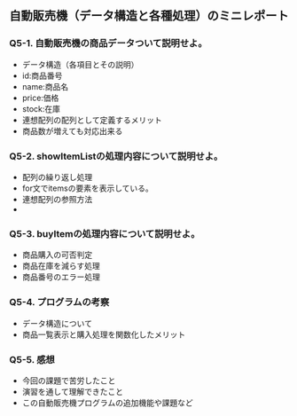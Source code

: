 ## 自動販売機（データ構造と各種処理）のミニレポート
### Q5-1. 自動販売機の商品データついて説明せよ。
* データ構造（各項目とその説明）
* id:商品番号
* name:商品名
* price:価格
* stock:在庫
* 連想配列の配列として定義するメリット
* 商品数が増えても対応出来る
### Q5-2. showItemListの処理内容について説明せよ。
* 配列の繰り返し処理
* for文でitemsの要素を表示している。
* 連想配列の参照方法
* 
### Q5-3. buyItemの処理内容について説明せよ。
* 商品購入の可否判定
* 商品在庫を減らす処理
* 商品番号のエラー処理
### Q5-4. プログラムの考察
* データ構造について
* 商品一覧表示と購入処理を関数化したメリット
### Q5-5. 感想
* 今回の課題で苦労したこと
* 演習を通して理解できたこと
* この自動販売機プログラムの追加機能や課題など
